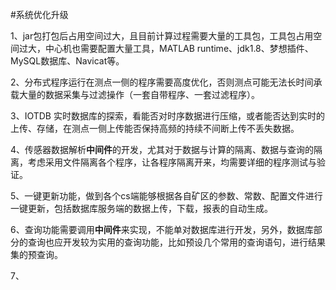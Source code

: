 #系统优化升级

1、jar包打包后占用空间过大，且目前计算过程需要大量的工具包，工具包占用空间过大，中心机也需要配置大量工具，MATLAB runtime、jdk1.8、梦想插件、MySQL数据库、Navicat等。

2、分布式程序运行在测点一侧的程序需要高度优化，否则测点可能无法长时间承载大量的数据采集与过滤操作（一套自带程序、一套过滤程序）。

3、IOTDB 实时数据库的探索，看能否对时序数据进行压缩，或者能否达到实时的上传、存储，在测点一侧上传能否保持高频的持续不间断上传不丢失数据。

4、传感器数据解析**中间件**的开发，尤其对于数据与计算的隔离、数据与查询的隔离，考虑采用文件隔离各个程序，让各程序隔离开来，均需要详细的程序测试与验证。

5、一键更新功能，做到各个cs端能够根据各自矿区的参数、常数、配置文件进行一键更新，包括数据库服务端的数据上传，下载，报表的自动生成。

6、查询功能需要调用**中间件**来实现，不能单对数据库进行开发，另外，数据库部分的查询也应开发较为实用的查询功能，比如预设几个常用的查询语句，进行结果集的预查询。

7、